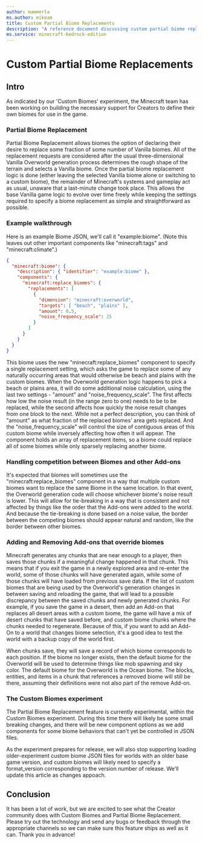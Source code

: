 ```yaml
---
author: mammerla
ms.author: mikeam
title: Custom Partial Biome Replacements
description: "A reference document discussing custom partial biome replacement"
ms.service: minecraft-bedrock-edition
---
```

# Custom Partial Biome Replacements

## Intro

As indicated by our 'Custom Biomes' experiment, the Minecraft team has been working on building the necessary support for Creators to define their own biomes for use in the game.

### Partial Biome Replacement

Partial Biome Replacement allows biomes the option of declaring their desire to replace some fraction of some number of Vanilla biomes. All of the replacement requests are considered after the usual three-dimensional Vanilla Overworld generation process determines the rough shape of the terrain and selects a Vanilla biome. Once the partial biome replacement logic is done (either leaving the selected Vanilla biome alone or switching to a custom biome), the remainder of Minecraft's systems and gameplay act as usual, unaware that a last-minute change took place. This allows the base Vanilla game logic to evolve over time freely while keeping the settings required to specify a biome replacement as simple and straightforward as possible.

### Example walkthrough

Here is an example Biome JSON, we'll call it "example:biome". (Note this leaves out other important components like "minecraft:tags" and "minecraft:climate".)

```json
{
  "minecraft:biome": {
    "description": { "identifier": "example:biome" },
    "components": {
      "minecraft:replace_biomes": {
        "replacements": [
          {
            "dimension": "minecraft:overworld",
            "targets": [ "beach", "plains" ],
            "amount": 0.5,
            "noise_frequency_scale": 25
          }
        ]
      }
    }
  }
}
```

This biome uses the new "minecraft:replace_biomes" component to specify a single replacement setting, which asks the game to replace some of any naturally occurring areas that would otherwise be beach and plains with the custom biomes. When the Overworld generation logic happens to pick a beach or plains area, it will do some additional noise calculation, using the last two settings - "amount" and "noise_frequency_scale". The first affects how low the noise result (in the range zero to one) needs to be to be replaced, while the second affects how quickly the noise result changes from one block to the next. While not a perfect description, you can think of "amount" as what fraction of the replaced biomes' area gets replaced. And the "noise_frequency_scale" will control the size of contiguous areas of this custom biome while inversely affecting how often it will appear. The component holds an array of replacement items, so a biome could replace all of some biomes while only sparsely replacing another biome.

### Handling competition between Biomes and other Add-ons

It's expected that biomes will sometimes use the "minecraft:replace_biomes" component in a way that multiple custom biomes want to replace the same Biome in the same location. In that event, the Overworld generation code will choose whichever biome's noise result is lower. This will allow for tie-breaking in a way that is consistent and not affected by things like the order that the Add-ons were added to the world. And because the tie-breaking is done based on a noise value, the border between the competing biomes should appear natural and random, like the border between other biomes.   

### Adding and Removing Add-ons that override biomes

Minecraft generates any chunks that are near enough to a player, then saves those chunks if a meaningful change happened in that chunk. This means that if you exit the game in a newly explored area and re-enter the world, some of those chunks will have generated again, while some of those chunks will have loaded from previous save data. If the list of custom biomes that are being used by the Overworld's generation changes in between saving and reloading the game, that will lead to a possible discrepancy between the saved chunks and newly generated chunks. For example, if you save the game in a desert, then add an Add-on that replaces all desert areas with a custom biome, the game will have a mix of desert chunks that have saved before, and custom biome chunks where the chunks needed to regenerate. Because of this, if you want to add an Add-On to a world that changes biome selection, it's a good idea to test the world with a backup copy of the world first.

When chunks save, they will save a record of which biome corresponds  to each position. If the biome no longer exists, then the default biome for the Overworld will be used to determine things like mob spawning and sky color. The default biome for the Overworld is the Ocean biome. The blocks, entities, and items in a chunk that references a removed biome will still be there, assuming their definitions were not also part of the remove Add-on.

### The Custom Biomes experiment

The Partial Biome Replacement feature is currently experimental, within the Custom Biomes experiment. During this time there will likely be some small breaking changes, and there will be new component options as we add components for some biome behaviors that can't yet be controlled in JSON files. 

As the experiment prepares for release, we will also stop supporting loading older-experiment custom biome JSON files for worlds with an older base game version, and custom biomes will likely need to specify a format_version corresponding to the version number of release. We'll update this article as changes appoach.

## Conclusion

It has been a lot of work, but we are excited to see what the Creator community does with Custom Biomes and Partial Biome Replacement. Please try out the technology and send any bugs or feedback through the appropriate channels so we can make sure this feature ships as well as it can. Thank you in advance!

